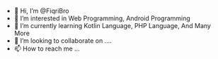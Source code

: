 - 👋 Hi, I’m @FiqriBro
- 👀 I’m interested in Web Programming, Android Programming
- 🌱 I’m currently learning Kotlin Language, PHP Language, And Many More
- 💞️ I’m looking to collaborate on ....
- 📫 How to reach me ...

<!---
FiqriBro/FiqriBro is a ✨ special ✨ repository because its `README.md` (this file) appears on your GitHub profile.
You can click the Preview link to take a look at your changes.
--->
